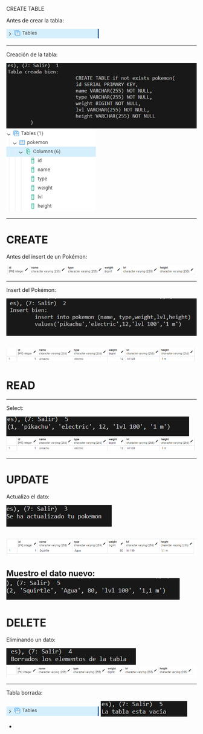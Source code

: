  CREATE TABLE

Antes de crear la tabla:

![Vacio](img/1.PNG)


---

Creación de la tabla:


![CreacionTablaPG](img/2.5.PNG)
![CreacionTablaConsole](img/2.PNG)

---

# CREATE

Antes del insert de un Pokémon:

![Tabla Vacia](img/3.PNG)

---

Insert del Pokémon:

![Insert Pokemon Consola](img/3.1.PNG)

![Insert Pokemon PG](img/3.2.PNG)
---


# READ

---

Select:

![Select](img/4Select.PNG)
![Insert Pokemon PG](img/3.2.PNG)

---

# UPDATE

Actualizo el dato:

![Update](img/4.PNG)

![Update pg](img/5.PNG)
---

Muestro el dato nuevo:
![pokemon update](img/8.PNG)
---

# DELETE

Eliminando un dato:

![Delete termional](img/6.PNG)
![Delete pg](img/7.PNG)

---

Tabla borrada:


![Todo borrado](img/1.PNG)
![Select tabla borrada](img/vacio.PNG)

-
